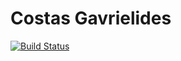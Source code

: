 # Costas Gavrielides

[![Build Status](https://travis-ci.org/Gavrielides-developers/web-app.svg?branch=master)](https://travis-ci.org/Gavrielides-developers/web-app)

